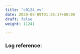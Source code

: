 ```yaml
---
title: "c0124_vv"
date: 2020-08-09T01:36:17+88:00
draft: false
weight: 11241

---
```


### Log reference: <no value>

```
